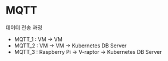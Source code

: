 # MQTT
데이터 전송 과정
- MQTT_1 : VM -> VM
- MQTT_2 : VM -> VM -> Kubernetes DB Server
- MQTT_3 : Raspberry Pi -> V-raptor -> Kubernetes DB Server
